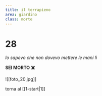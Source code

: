```yaml
---
title: il terrapieno
area: giardino
class: morte
---
```

# 28
_lo sapevo che non dovevo mettere le mani lì_

**SEI MORTO ☠️**

![[foto_20.jpg]]

torna al [[1-start|1]]

